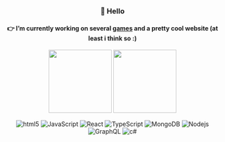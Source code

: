 
<h3 align="center">👋 Hello</h3>
<h4 align="center">👉 I’m currently working on several <a href="https://treixatek.itch.io/jaws-of-hunt">games</a> and a pretty cool website (at least i think so :)</h4>

<p align="center">
  <img src="https://github-readme-stats.vercel.app/api?username=Treixatek&&hide=issues,stars&count_private=true&show_icons=true&bg_color=161b24&hide_border=true&title_color=bbc3d0&text_color=838d9d&icon_color=ffcf5f" height="145"/>
  <img src="https://github-readme-stats.vercel.app/api/top-langs/?username=Treixatek&layout=compact&langs_count=4&hide=hlsl,shaderlab,glsl,c,python&bg_color=161b24&hide_border=true&title_color=bbc3d0&text_color=838d9d" height="145"/>
</p>

<p align="center">
  
  <img alt="html5" src="https://img.shields.io/badge/-HTML5-E34F26?style=flat-square&logo=html5&logoColor=white" />
  <img alt="JavaScript" src="https://img.shields.io/badge/-Javascript-ffcc00?style=flat-square&logo=javascript&logoColor=white" />
  <img alt="React" src="https://img.shields.io/badge/-React-54c2de?style=flat-square&logo=react&logoColor=white" />
  <img alt="TypeScript" src="https://img.shields.io/badge/-Typescript-009dff?style=flat-square&logo=typescript&logoColor=white" />
  <img alt="MongoDB" src="https://img.shields.io/badge/-MongoDB-11bf5d?style=flat-square&logo=mongodb&logoColor=white" />
  <img alt="Nodejs" src="https://img.shields.io/badge/-Nodejs-09914f?style=flat-square&logo=Node.js&logoColor=white" />
  <img alt="GraphQL" src="https://img.shields.io/badge/-GraphQL-E10098?style=flat-square&logo=graphql&logoColor=white" />
  <img alt="c#" src="https://img.shields.io/badge/-C%23-440e9c?style=flat-square" />
</p>
